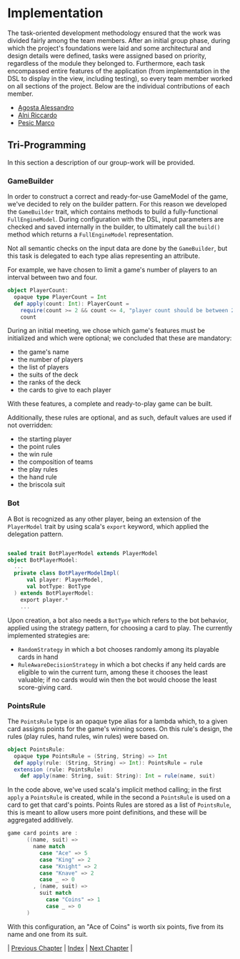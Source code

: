 # Implementation
The task-oriented development methodology ensured that the work was divided fairly among the team members. 
After an initial group phase, during which the project's foundations were laid and some architectural and design details were defined, tasks were assigned based on priority, regardless of the module they belonged to. 
Furthermore, each task encompassed entire features of the application (from implementation in the DSL to display in the view, including testing), so every team member worked on all sections of the project. 
Below are the individual contributions of each member.

- [Agosta Alessandro](./agosta.md)
- [Alni Riccardo](./alni.md)
- [Pesic Marco](./pesic.md)

## Tri-Programming
In this section a description of our group-work will be provided. 
### GameBuilder
In order to construct a correct and ready-for-use GameModel of the game, we've decided to rely on the builder pattern.
For this reason we developed the `GameBuilder` trait, which contains methods to build a fully-functional `FullEngineModel`.
During configuration with the DSL, input parameters are checked and saved internally in the builder, to ultimately call the `build()` method which returns a `FullEngineModel` representation.   

Not all semantic checks on the input data are done by the `GameBuilder`, but this task is delegated to each type alias representing an attribute. 

For example, we have chosen to limit a game's number of players to an interval between two and four. 
```scala
object PlayerCount:
  opaque type PlayerCount = Int
  def apply(count: Int): PlayerCount =
    require(count >= 2 && count <= 4, "player count should be between 2 and 4")
    count
```

During an initial meeting, we chose which game's features must be initialized and which were optional; we concluded that these are mandatory:
- the game's name
- the number of players
- the list of players
- the suits of the deck
- the ranks of the deck
- the cards to give to each player

With these features, a complete and ready-to-play game can be built.

Additionally, these rules are optional, and as such, default values are used if not overridden:
- the starting player
- the point rules
- the win rule
- the composition of teams
- the play rules
- the hand rule
- the briscola suit

### Bot
A Bot is recognized as any other player, being an extension of the `PlayerModel` trait by using scala's `export` keyword, which applied the delegation pattern.
```scala

sealed trait BotPlayerModel extends PlayerModel
object BotPlayerModel: 
  ...
  private class BotPlayerModelImpl(
      val player: PlayerModel,
      val botType: BotType
  ) extends BotPlayerModel:
    export player.*
    ...
```
Upon creation, a bot also needs a `BotType` which refers to the bot behavior, applied using the strategy pattern, for choosing a card to play.
The currently implemented strategies are:
- `RandomStrategy` in which a bot chooses randomly among its playable cards in hand
- `RuleAwareDecisionStrategy` in which a bot checks if any held cards are eligible to win the current turn, among these it chooses the least valuable; if no cards would win then the bot would choose the least score-giving card. 

### PointsRule
The `PointsRule` type is an opaque type alias for a lambda which, to a given card assigns points for the game's winning scores.
On this rule's design, the rules (play rules, hand rules, win rules) were based on.
```scala
object PointsRule:
  opaque type PointsRule = (String, String) => Int
  def apply(rule: (String, String) => Int): PointsRule = rule
  extension (rule: PointsRule)
    def apply(name: String, suit: String): Int = rule(name, suit)
```
In the code above, we've used scala's implicit method calling; in the first `apply` a `PointsRule` is created, while in the second a `PointsRule` is used on a card to get that card's points. 
Points Rules are stored as a list of `PointsRule`, this is meant to allow users more point definitions, and these will be aggregated additively.
```scala
game card points are :
      ((name, suit) =>
        name match
          case "Ace" => 5
          case "King" => 2
          case "Knight" => 2
          case "Knave" => 2
          case _ => 0
        , (name, suit) =>
          suit match
            case "Coins" => 1
            case _ => 0
      )
```
With this configuration, an "Ace of Coins" is worth six points, five from its name and one from its suit.

| [Previous Chapter](../5-detailed_design/index.md) | [Index](../index.md) | [Next Chapter](../7-testing/index.md) |